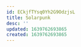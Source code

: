 ```yaml
---
id: ECkjfTYsq0Yh2G9OdzjsL
title: Solarpunk
desc: ''
updated: 1639762693865
created: 1639762693865
---
```


